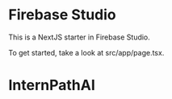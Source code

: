 # Firebase Studio

This is a NextJS starter in Firebase Studio.

To get started, take a look at src/app/page.tsx.
# InternPathAI
